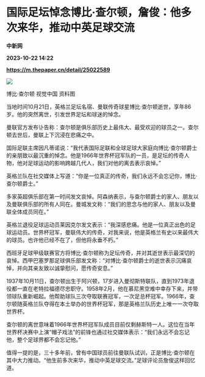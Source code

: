# 国际足坛悼念博比·查尔顿，詹俊：他多次来华，推动中英足球交流
**中新网**

**2023-10-22 14:22**

**https://m.thepaper.cn/detail/25022589**

![](https://imagecloud.thepaper.cn/thepaper/image/275/184/210.jpg)

博比·查尔顿 视觉中国 资料图

当地时间10月21日，英格兰足坛名宿、曼联传奇球星博比·查尔顿逝世，享年86岁。他的突然离世，引发世界足坛和球迷的悼念。

曼联官方发布讣告称：查尔顿是俱乐部历史上最伟大、最受欢迎的球员之一。查尔顿去世后，曼联上下沉浸在悲痛之中。

国际足联主席因凡蒂诺说：“我代表国际足联和全球足球大家庭向博比·查尔顿爵士的亲朋致以最沉重的悼念。他是1966年世界杯冠军队的一员，是足坛的传奇人物，他对足球运动的影响跨越几代人，我们对他的离去表示哀悼。”

英格兰队在社交媒体上写道：“你是一位真正的传奇，我们永远不会忘记你，博比·查尔顿爵士。”

多家英超俱乐部在第一时间发文哀悼。阿森纳表示，与查尔顿爵士的家人、朋友以及曼联俱乐部的所有人同在。曼城发文称：“我们的思念与他的家人、朋友以及曼联全体成员同在。”

英格兰退役足球运动员莱因克尔发文表示：“我深感悲痛。他是一位真正出色的足球运动员。世界杯冠军，曼联伟大的传奇，对我来说，他是英格兰有史以来最伟大的球员。也许他已经不在了，但他将永垂不朽。”

西班牙足球甲级联赛官方将博比·查尔顿称为足坛传奇，并对其逝世表示最深切的哀悼。西甲巴塞罗那足球俱乐部发文称：“对博比·查尔顿爵士的逝世表示沉痛哀悼，并向其亲友致以诚挚慰问，愿传奇安息。”

1937年10月11日，查尔顿出生于阿兴顿，17岁进入曼彻斯特联队，直到1973年退役都一直在老特拉福德尽忠职守。1958年2月，他在慕尼黑空难中幸存下来，并带领球队重新崛起。他帮助球队三次夺取联赛冠军，一次足总杯冠军。1966年，查尔顿随英格兰队夺得在本土举办的世界杯冠军，那是英格兰队历史上唯一一次夺取世界杯。

查尔顿的离世意味着1966年世界杯冠军队成员目前仅剩赫斯特一人。这位在当年世界杯决赛中上演“帽子戏法”的前锋也通过社交媒体表示：“我们永远不会忘记他，整个足球界都不会忘记他。”

值得一提的是，三十多年前，曾有中国球员前往曼联队试训，正是博比·查尔顿在其中大力推动。“他生前多次来华，推动中英足球交流。”足球评论员詹俊这样回忆道。
